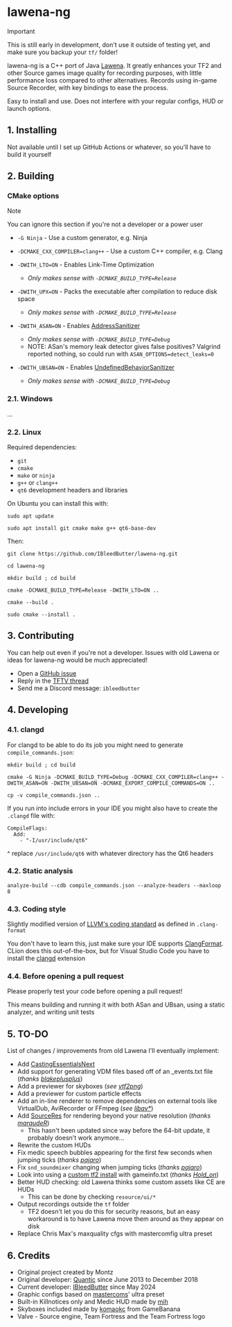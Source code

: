 # lawena-ng

> [!IMPORTANT]  
> This is still early in development, don't use it outside of testing yet, and make sure you backup your `tf/` folder!

lawena-ng is a C++ port of Java [Lawena](https://github.com/quanticc/lawena-recording-tool). It greatly enhances your TF2 and other Source games image quality for recording purposes, with little performance loss compared to other alternatives. Records using in-game Source Recorder, with key bindings to ease the process.

Easy to install and use. Does not interfere with your regular configs, HUD or launch options.

## 1. Installing

Not available until I set up GitHub Actions or whatever, so you'll have to build it yourself

## 2. Building

### CMake options

> [!NOTE]  
> You can ignore this section if you're not a developer or a power user

- `-G Ninja` - Use a custom generator, e.g. Ninja

- `-DCMAKE_CXX_COMPILER=clang++` - Use a custom C++ compiler, e.g. Clang

- `-DWITH_LTO=ON` - Enables Link-Time Optimization
    - *Only makes sense with `-DCMAKE_BUILD_TYPE=Release`*

- `-DWITH_UPX=ON` - Packs the executable after compilation to reduce disk space
    - *Only makes sense with `-DCMAKE_BUILD_TYPE=Release`*

- `-DWITH_ASAN=ON` - Enables [AddressSanitizer](https://clang.llvm.org/docs/AddressSanitizer.html)
    - *Only makes sense with `-DCMAKE_BUILD_TYPE=Debug`*
    - NOTE: ASan's memory leak detector gives false positives? Valgrind reported nothing, so could run with `ASAN_OPTIONS=detect_leaks=0`

- `-DWITH_UBSAN=ON` - Enables [UndefinedBehaviorSanitizer](https://clang.llvm.org/docs/UndefinedBehaviorSanitizer.html)
    - *Only makes sense with `-DCMAKE_BUILD_TYPE=Debug`*


### 2.1. Windows

...

### 2.2. Linux

Required dependencies:

- `git`
- `cmake`
- `make` or `ninja`
- `g++` or `clang++`
- `qt6` development headers and libraries

On Ubuntu you can install this with:

```Shell
sudo apt update

sudo apt install git cmake make g++ qt6-base-dev
```

Then:

```Shell
git clone https://github.com/IBleedButter/lawena-ng.git

cd lawena-ng

mkdir build ; cd build

cmake -DCMAKE_BUILD_TYPE=Release -DWITH_LTO=ON ..

cmake --build .

sudo cmake --install .
```

## 3. Contributing

You can help out even if you're not a developer. Issues with old Lawena or ideas for lawena-ng would be much appreciated!

- Open a [GitHub issue](https://github.com/IBleedButter/lawena-ng/issues/new)
- Reply in the [TFTV thread](https://www.teamfortress.tv/64527/lawena-2-0)
- Send me a Discord message: `ibleedbutter`

## 4. Developing

### 4.1. clangd

For clangd to be able to do its job you might need to generate `compile_commands.json`:

```Shell
mkdir build ; cd build

cmake -G Ninja -DCMAKE_BUILD_TYPE=Debug -DCMAKE_CXX_COMPILER=clang++ -DWITH_ASAN=ON -DWITH_UBSAN=ON -DCMAKE_EXPORT_COMPILE_COMMANDS=ON ..

cp -v compile_commands.json ..
```

If you run into include errors in your IDE you might also have to create the `.clangd` file with:

```Text
CompileFlags:
  Add:
    - "-I/usr/include/qt6"
```

^ replace `/usr/include/qt6` with whatever directory has the Qt6 headers

### 4.2. Static analysis

```Shell
analyze-build --cdb compile_commands.json --analyze-headers --maxloop 8
```

### 4.3. Coding style

Slightly modified version of [LLVM's coding standard](https://llvm.org/docs/CodingStandards.html) as defined in `.clang-format`

You don't have to learn this, just make sure your IDE supports [ClangFormat](https://clang.llvm.org/docs/ClangFormat.html). CLion does this out-of-the-box, but for Visual Studio Code you have to install the [clangd](https://marketplace.visualstudio.com/items?itemName=llvm-vs-code-extensions.vscode-clangd) extension

### 4.4. Before opening a pull request

Please properly test your code before opening a pull request!

This means building and running it with both ASan and UBsan, using a static analyzer, and writing unit tests

## 5. TO-DO

List of changes / improvements from old Lawena I'll eventually implement:

- Add [CastingEssentialsNext](https://github.com/drunderscore/CastingEssentialsNext)
- Add support for generating VDM files based off of an _events.txt file (*thanks [blakeplusplus](https://www.teamfortress.tv/user/blakeplusplus)*)
- Add a previewer for skyboxes (*see [vtf2png](https://github.com/eXeC64/vtf2png)*)
- Add a previewer for custom particle effects
- Add an in-line renderer to remove dependencies on external tools like VirtualDub, AviRecorder or FFmpeg (*see [libav*](https://trac.ffmpeg.org/wiki/Using%20libav*)*)
- Add [SourceRes](https://github.com/MattMcNam/source-res) for rendering beyond your native resolution (*thanks [maraudeR](https://www.teamfortress.tv/user/maraudeR)*)
    - This hasn't been updated since way before the 64-bit update, it probably doesn't work anymore...
- Rewrite the custom HUDs
- Fix medic speech bubbles appearing for the first few seconds when jumping ticks (*thanks [pajaro](https://www.teamfortress.tv/user/pajaro)*)
- Fix `snd_soundmixer` changing when jumping ticks (*thanks [pajaro](https://www.teamfortress.tv/user/pajaro)*)
- Look into using a [custom tf2 install](https://www.youtube.com/watch?v=lH4scK3uB_s) with gameinfo.txt (*thanks [Hold_on](https://www.teamfortress.tv/user/Hold_on)*)
- Better HUD checking: old Lawena thinks some custom assets like CE are HUDs
    - This can be done by checking `resource/ui/*`
- Output recordings outside the `tf` folder
    - TF2 doesn't let you do this for security reasons, but an easy workaround is to have Lawena move them around as they appear on disk
- Replace Chris Max's maxquality cfgs with mastercomfig ultra preset

## 6. Credits

- Original project created by Montz
- Original developer: [Quantic](https://steamcommunity.com/profiles/76561198012092861) since June 2013 to December 2018
- Current developer: [IBleedButter](https://steamcommunity.com/profiles/76561198130814770) since May 2024
- Graphic configs based on [mastercoms](https://docs.comfig.app/latest/support_me/)' ultra preset
- Built-in Killnotices only and Medic HUD made by [mih](https://github.com/parinpu/recordinghuds)
- Skyboxes included made by [komaokc](https://gamebanana.com/members/289553) from GameBanana
- Valve - Source engine, Team Fortress and the Team Fortress logo